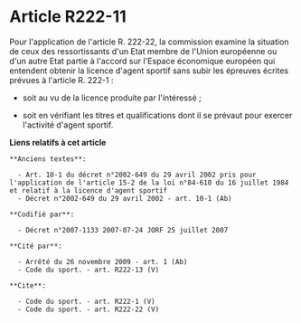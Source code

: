 # Article R222-11

Pour l'application de l'article R. 222-22, la commission examine la situation de ceux des ressortissants d'un Etat membre de
l'Union européenne ou d'un autre Etat partie à l'accord sur l'Espace économique européen qui entendent obtenir la licence
d'agent sportif sans subir les épreuves écrites prévues à l'article R. 222-1 :

- soit au vu de la licence produite par l'intéressé ;

- soit en vérifiant les titres et qualifications dont il se prévaut pour exercer l'activité d'agent sportif.

**Liens relatifs à cet article**

	**Anciens textes**:

	  - Art. 10-1 du décret n°2002-649 du 29 avril 2002 pris pour l'application de l'article 15-2 de la loi n°84-610 du 16 juillet 1984 et relatif à la licence d'agent sportif
	  - Décret n°2002-649 du 29 avril 2002 - art. 10-1 (Ab)

	**Codifié par**:

	  - Décret n°2007-1133 2007-07-24 JORF 25 juillet 2007

	**Cité par**:

	  - Arrêté du 26 novembre 2009 - art. 1 (Ab)
	  - Code du sport. - art. R222-13 (V)

	**Cite**:

	  - Code du sport. - art. R222-1 (V)
	  - Code du sport. - art. R222-22 (V)
